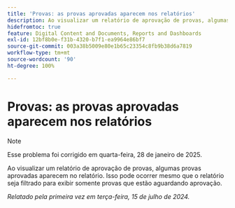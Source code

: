 ```yaml
---
title: 'Provas: as provas aprovadas aparecem nos relatórios'
description: Ao visualizar um relatório de aprovação de provas, algumas provas aprovadas aparecem no relatório. Isso pode ocorrer mesmo que o relatório seja filtrado para exibir somente provas que estão aguardando aprovação.
hidefromtoc: true
feature: Digital Content and Documents, Reports and Dashboards
exl-id: 12bf8b0e-f31b-4320-b7f1-ea9964e86bf7
source-git-commit: 003a38b5009e80e1b65c23354c8fb9b38d6a7819
workflow-type: tm+mt
source-wordcount: '90'
ht-degree: 100%

---
```


# Provas: as provas aprovadas aparecem nos relatórios


>[!NOTE]
>
>Esse problema foi corrigido em quarta-feira, 28 de janeiro de 2025.


Ao visualizar um relatório de aprovação de provas, algumas provas aprovadas aparecem no relatório. Isso pode ocorrer mesmo que o relatório seja filtrado para exibir somente provas que estão aguardando aprovação.

_Relatado pela primeira vez em terça-feira, 15 de julho de 2024._
